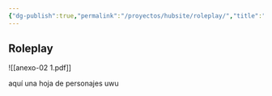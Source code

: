 ```yaml
---
{"dg-publish":true,"permalink":"/proyectos/hubsite/roleplay/","title":"Roleplay","tags":["webs"]}
---
```


## Roleplay

![[anexo-02 1.pdf]]

aquí una hoja de personajes uwu
